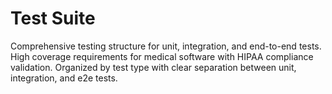 # Test Suite

Comprehensive testing structure for unit, integration, and end-to-end tests.
High coverage requirements for medical software with HIPAA compliance validation.
Organized by test type with clear separation between unit, integration, and e2e tests.